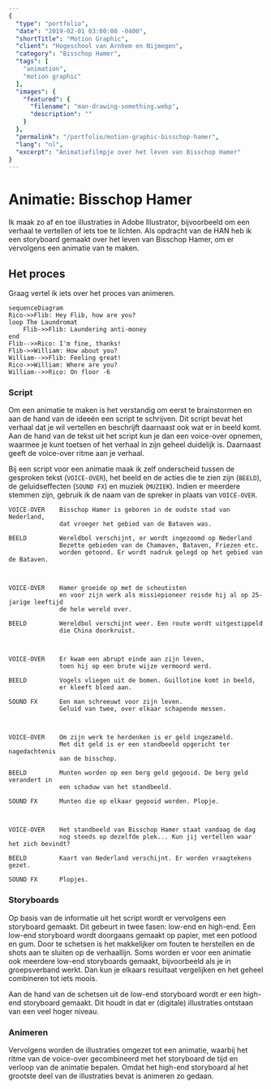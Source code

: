 ```yaml
---
{
  "type": "portfolio",
  "date": "2019-02-01 03:00:00 -0400",
  "shortTitle": "Motion Graphic",
  "client": "Hogeschool van Arnhem en Nijmegen",
  "category": "Bisschop Hamer",
  "tags": [
    "animation",
    "motion graphic"
  ],
  "images": {
    "featured": {
      "filename": "man-drawing-something.webp",
      "description": ""
    }
  },
  "permalink": "/portfolio/motion-graphic-bisschop-hamer",
  "lang": "nl",
  "excerpt": "Animatiefilmpje over het leven van Bisschop Hamer"
}
---
```


# Animatie: Bisschop Hamer

Ik maak zo af en toe illustraties in Adobe Illustrator, bijvoorbeeld om een verhaal te vertellen of iets toe te lichten. Als opdracht van de HAN heb ik een storyboard gemaakt over het leven van Bisschop Hamer, om er  vervolgens een animatie van te maken.



## Het proces

Graag vertel ik iets over het proces van animeren.

```mermaid
sequenceDiagram
Rico->>Flib: Hey Flib, how are you?
loop The Laundromat
    Flib->>Flib: Laundering anti-money
end
Flib-->>Rico: I'm fine, thanks!
Flib->>William: How about you?
William-->>Flib: Feeling great!
Rico->>William: Where are you?
William-->>Rico: On floor -6
```



### Script

Om een animatie te maken is het verstandig om eerst te brainstormen en aan de hand van de ideeën een script te schrijven. Dit script bevat het verhaal dat je wil vertellen en beschrijft daarnaast ook wat er in beeld komt. Aan de hand van de tekst uit het script kun je dan een voice-over opnemen, waarmee je kunt toetsen of het verhaal in zijn geheel duidelijk is. Daarnaast geeft de voice-over ritme aan je verhaal.

Bij een script voor een animatie maak ik zelf onderscheid tussen de gesproken tekst (`VOICE-OVER`), het beeld en de acties die te zien zijn (`BEELD`), de geluidseffecten (`SOUND FX`) en muziek (`MUZIEK`). Indien er meerdere stemmen zijn, gebruik ik de naam van de spreker in plaats van `VOICE-OVER`.

```
VOICE-OVER    Bisschop Hamer is geboren in de oudste stad van Nederland,
              dat vroeger het gebied van de Bataven was.
              
BEELD         Wereldbol verschijnt, er wordt ingezoomd op Nederland
              Bezette gebieden van de Chamaven, Bataven, Friezen etc.
              worden getoond. Er wordt nadruk gelegd op het gebied van de Bataven.



VOICE-OVER    Hamer groeide op met de scheutisten
              en voor zijn werk als missiepioneer reisde hij al op 25-jarige leeftijd
              de hele wereld over.
              
BEELD         Wereldbol verschijnt weer. Een route wordt uitgestippeld
              die China doorkruist.



VOICE-OVER    Er kwam een abrupt einde aan zijn leven,
              toen hij op een brute wijze vermoord werd.
              
BEELD         Vogels vliegen uit de bomen. Guillotine komt in beeld,
              er kleeft bloed aan.
              
SOUND FX      Een man schreeuwt voor zijn leven.
              Geluid van twee, over elkaar schapende messen.



VOICE-OVER    Om zijn werk te herdenken is er geld ingezameld.
              Met dit geld is er een standbeeld opgericht ter nagedachtenis
              aan de bisschop.
              
BEELD         Munten worden op een berg geld gegooid. De berg geld verandert in
              een schaduw van het standbeeld.
              
SOUND FX      Munten die op elkaar gegooid worden. Plopje.



VOICE-OVER    Het standbeeld van Bisschop Hamer staat vandaag de dag
              nog steeds op dezelfde plek... Kun jij vertellen waar het zich bevindt?
              
BEELD         Kaart van Nederland verschijnt. Er worden vraagtekens gezet.
              
SOUND FX      Plopjes.
```

### Storyboards

Op basis van de informatie uit het script wordt er vervolgens een storyboard gemaakt. Dit gebeurt in twee fasen: low-end en high-end. Een low-end storyboard wordt doorgaans gemaakt op papier, met een potlood en gum. Door te schetsen is het makkelijker om fouten te herstellen en de shots aan te sluiten op de verhaallijn. Soms worden er voor een animatie ook meerdere low-end storyboards gemaakt, bijvoorbeeld als je in groepsverband werkt. Dan kun je elkaars resultaat vergelijken en het geheel combineren tot iets moois.

<!-- TODO: Low-end Storyboard tonen -->

Aan de hand van de schetsen uit de low-end storyboard wordt er een high-end storyboard gemaakt. Dit houdt in dat er (digitale) illustraties ontstaan van een veel hoger niveau.

### Animeren

Vervolgens worden de illustraties omgezet tot een animatie, waarbij het ritme van de voice-over gecombineerd met het storyboard de tijd en verloop van de animatie bepalen. Omdat het high-end storyboard al het grootste deel van de illustraties bevat is animeren zo gedaan.

<!-- TODO: Adobe After Effects tonen -->